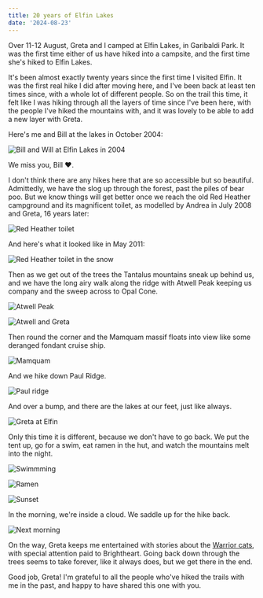 ```yaml
---
title: 20 years of Elfin Lakes
date: '2024-08-23'
---
```


Over 11-12 August, Greta and I camped at Elfin Lakes, in Garibaldi Park. It was the first time either of us have hiked into a campsite, and the first time she's hiked to Elfin Lakes.

It's been almost exactly twenty years since the first time I visited Elfin. It was the first real hike I did after moving here, and I've been back at least ten times since, with a whole lot of different people. So on the trail this time, it felt like I was hiking through all the layers of time since I've been here, with the people I've hiked the mountains with, and it was lovely to be able to add a new layer with Greta.

Here's me and Bill at the lakes in October 2004:

![Bill and Will at Elfin Lakes in 2004](/images/elfin-lakes/bill-and-will-2004.jpg)

We miss you, Bill ❤️.

I don't think there are any hikes here that are so accessible but so beautiful. Admittedly, we have the slog up through the forest, past the piles of bear poo. But we know things will get better once we reach the old Red Heather campground and its magnificent toilet, as modelled by Andrea in July 2008 and Greta, 16 years later:

![Red Heather toilet](/images/elfin-lakes/red-heather-toilet.jpg)

And here's what it looked like in May 2011:

![Red Heather toilet in the snow](/images/elfin-lakes/red-heather-toilet-snow.jpg)

Then as we get out of the trees the Tantalus mountains sneak up behind us, and we have the long airy walk along the ridge with Atwell Peak keeping us company and the sweep across to Opal Cone.

![Atwell Peak](/images/elfin-lakes/atwell-peak.jpeg)

![Atwell and Greta](/images/elfin-lakes/atwell-greta.jpeg)

Then round the corner and the Mamquam massif floats into view like some deranged fondant cruise ship.

![Mamquam](/images/elfin-lakes/mamquam-2010-harv.jpeg)

And we hike down Paul Ridge.

![Paul ridge](/images/elfin-lakes/paul-ridge.jpeg)

And over a bump, and there are the lakes at our feet, just like always.

![Greta at Elfin](/images/elfin-lakes/elfin-greta.jpeg)

Only this time it is different, because we don't have to go back. We put the tent up, go for a swim, eat ramen in the hut, and watch the mountains melt into the night.

![Swimmming](/images/elfin-lakes/greta-swim.jpeg)

![Ramen](/images/elfin-lakes/ramen.jpeg)

![Sunset](/images/elfin-lakes/sunset.jpeg)

In the morning, we're inside a cloud. We saddle up for the hike back.

![Next morning](/images/elfin-lakes/next-morning.jpeg)

On the way, Greta keeps me entertained with stories about the [Warrior cats](https://warriors.fandom.com/wiki/Warriors_Wiki), with special attention paid to Brightheart. Going back down through the trees seems to take forever, like it always does, but we get there in the end.

Good job, Greta! I'm grateful to all the people who've hiked the trails with me in the past, and happy to have shared this one with you.
